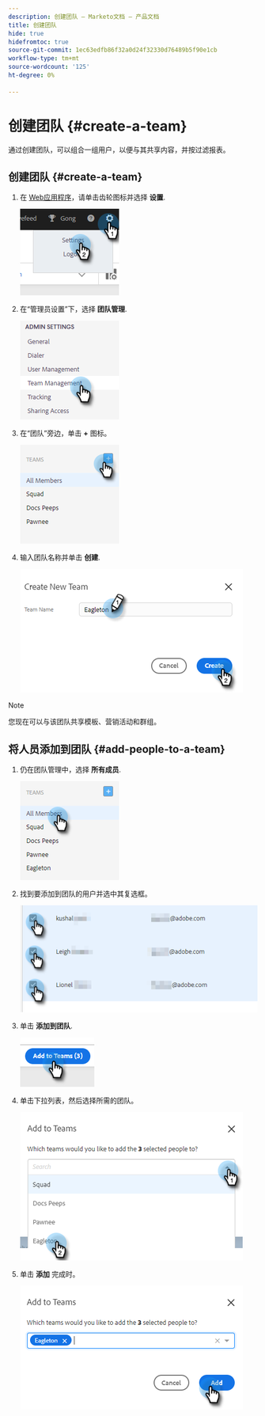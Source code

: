 ```yaml
---
description: 创建团队 — Marketo文档 — 产品文档
title: 创建团队
hide: true
hidefromtoc: true
source-git-commit: 1ec63edfb86f32a0d24f32330d76489b5f90e1cb
workflow-type: tm+mt
source-wordcount: '125'
ht-degree: 0%

---
```


# 创建团队 {#create-a-team}

通过创建团队，可以组合一组用户，以便与其共享内容，并按过滤报表。

## 创建团队 {#create-a-team}

1. 在 [Web应用程序](https://toutapp.com/login)，请单击齿轮图标并选择 **设置**.

   ![](assets/create-a-team-1.png)

1. 在“管理员设置”下，选择 **团队管理**.

   ![](assets/create-a-team-2.png)

1. 在“团队”旁边，单击 **+** 图标。

   ![](assets/create-a-team-3.png)

1. 输入团队名称并单击 **创建**.

   ![](assets/create-a-team-4.png)

>[!NOTE]
>
>您现在可以与该团队共享模板、营销活动和群组。

## 将人员添加到团队 {#add-people-to-a-team}

1. 仍在团队管理中，选择 **所有成员**.

   ![](assets/create-a-team-5.png)

1. 找到要添加到团队的用户并选中其复选框。

   ![](assets/create-a-team-6.png)

1. 单击 **添加到团队**.

   ![](assets/create-a-team-7.png)

1. 单击下拉列表，然后选择所需的团队。

   ![](assets/create-a-team-8.png)

1. 单击 **添加** 完成时。

   ![](assets/create-a-team-9.png)
